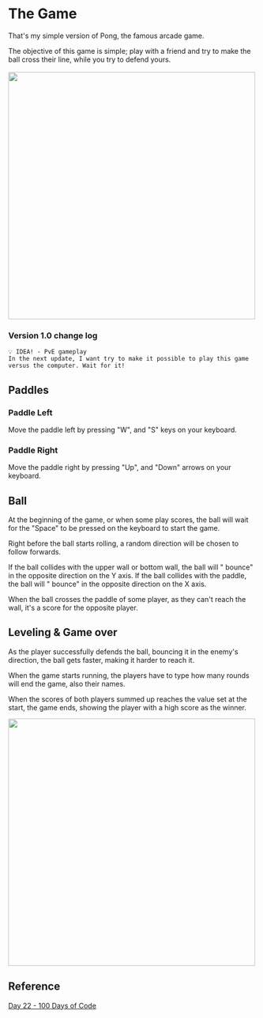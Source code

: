 # The Game 
That's my simple version of Pong, the famous arcade game.

The objective of this game is simple; play with a friend and try to make the ball cross their line, while you try to defend yours.<br>
<br>
<img src="https://i.imgur.com/n4icWOD.png"  width="500" />

### Version 1.0 change log
```
💡 IDEA! - PvE gameplay
In the next update, I want try to make it possible to play this game versus the computer. Wait for it!
```


## Paddles
### Paddle Left

Move the paddle left by pressing "W", and "S" keys on your keyboard.

### Paddle Right

Move the paddle right by pressing "Up", and "Down" arrows on your keyboard.

## Ball
At the beginning of the game, or when some play scores, the ball will wait for the "Space" to be pressed on the keyboard to start the game.

Right before the ball starts rolling, a random direction will be chosen to follow forwards.

If the ball collides with the upper wall or bottom wall, the ball will " bounce" in the opposite direction on the Y axis. 
If the ball collides with the paddle, the ball will " bounce" in the opposite direction on the X axis.

When the ball crosses the paddle of some player, as they can't reach the wall, it's a score for the opposite player.

## Leveling  & Game over
As the player successfully defends the ball, bouncing it in the enemy's direction, the ball gets faster, making it harder to reach it.

When the game starts running, the players have to type how many rounds will end the game, also their names. 

When the scores of both players summed up reaches the value set at the start, the game ends, showing the player with a high score as the winner.

<img src="https://i.imgur.com/huq2C10.png"  width="500" />

## Reference
[Day 22 - 100 Days of Code](https://www.udemy.com/course/100-days-of-code/learn/lecture/20414753)
